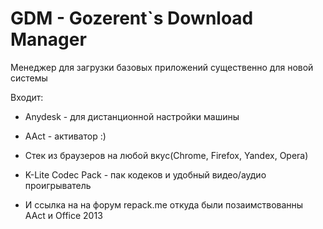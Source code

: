 # GDM - Gozerent`s Download Manager

Менеджер для загрузки базовых приложений существенно для новой системы

Входит:

- Anydesk - для дистанционной настройки машины

- AAct - активатор :)

- Стек из браузеров на любой вкус(Chrome, Firefox, Yandex, Opera)

- K-Lite Codec Pack - пак кодеков и удобный видео/аудио проигрыватель

- И ссылка на на форум repack.me откуда были позаимствованны AAct и Office 2013


